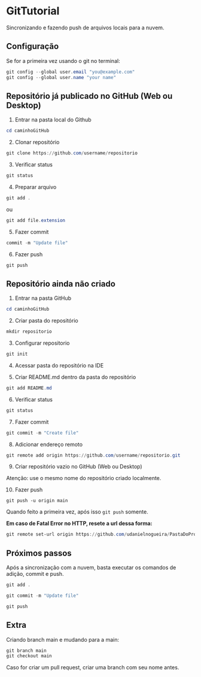 # GitTutorial

Sincronizando e fazendo push de arquivos locais para a nuvem.

## Configuração

Se for a primeira vez usando o git no terminal:

~~~powershell
git config --global user.email "you@example.com"
git config --global user.name "your name"
~~~

## Repositório já publicado no GitHub (Web ou Desktop)

1. Entrar na pasta local do Github

~~~powershell
cd caminhoGitHub
~~~

2. Clonar repositório

~~~powershell
git clone https://github.com/username/repositorio
~~~

3. Verificar status

~~~powershell
git status
~~~

4. Preparar arquivo

~~~powershell
git add . 
~~~

ou

~~~powershell
git add file.extension
~~~

5. Fazer commit

~~~powershell
commit -m "Update file"
~~~

6. Fazer push

~~~powershell
git push
~~~

## Repositório ainda não criado

1. Entrar na pasta GitHub 

~~~powershell
cd caminhoGitHub
~~~

2. Criar pasta do repositório

~~~powershell 
mkdir repositorio
~~~

3. Configurar repositorio 

~~~powershell
git init
~~~

4. Acessar pasta do repositório na IDE

5. Criar README.md dentro da pasta do repositório

~~~powershell
git add README.md
~~~

6. Verificar status

~~~powershell
git status
~~~

7. Fazer commit

~~~powershell
git commit -m "Create file"
~~~

8. Adicionar endereço remoto

~~~powershell
git remote add origin https://github.com/username/repositorio.git
~~~

9. Criar repositório vazio no GitHub (Web ou Desktop) 

Atenção: use o mesmo nome do repositório criado localmente.

10. Fazer push

~~~
git push -u origin main 
~~~

Quando feito a primeira vez, após isso ``git push`` somente.

**Em caso de Fatal Error no HTTP, resete a url dessa forma:**

~~~powershell
git remote set-url origin https://github.com/udanielnogueira/PastaDoProjeto.git`
~~~

## Próximos passos

Após a sincronização com a nuvem, basta executar os comandos de adição, commit e push.

~~~powershell
git add .

git commit -m "Update file"

git push
~~~

## Extra

Criando branch main e mudando para a main:

~~~powershell
git branch main
git checkout main
~~~

Caso for criar um pull request, criar uma branch com seu nome antes.